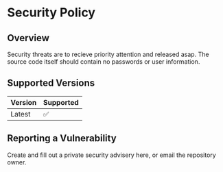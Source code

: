 # Security Policy

## Overview

Security threats are to recieve priority attention and released asap. The source code itself should contain no passwords or user information.

## Supported Versions

| Version | Supported          |
| ------- | ------------------ |
| Latest  | :white_check_mark: |

## Reporting a Vulnerability

Create and fill out a private security advisery here, or email the repository owner.
